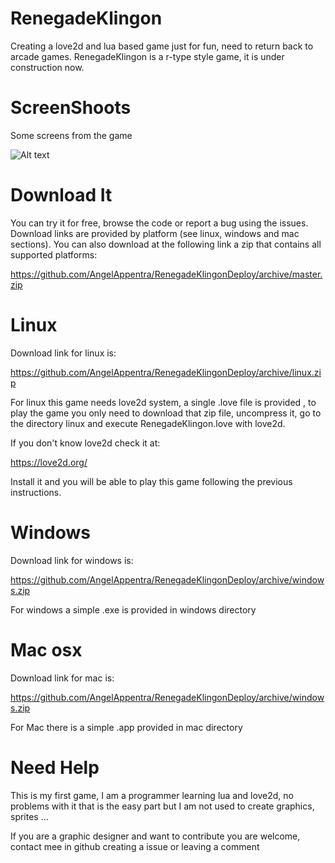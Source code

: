 RenegadeKlingon
===============

Creating a love2d and lua based game just for fun, need to return back to arcade games. RenegadeKlingon is a r-type style game,
it is under construction now.

ScreenShoots
=============

Some screens from the game

![Alt text](https://raw.github.com/AngelAppentra/RenegadeKlingon/master/ScreenShots/Screen_Shoot1.png)

Download It
===========

You can try it for free, browse the code or report a bug using the issues.
Download links are provided by platform (see linux, windows and mac sections).
You can also download at the following link a zip that contains all supported platforms:

https://github.com/AngelAppentra/RenegadeKlingonDeploy/archive/master.zip


Linux
===========

Download link for linux is:

https://github.com/AngelAppentra/RenegadeKlingonDeploy/archive/linux.zip

For linux this game needs love2d system, a single .love file is provided , to play the game you only need 
to download that zip file, uncompress it,
go to the directory linux and execute RenegadeKlingon.love with love2d.

If you don't know love2d check it at:

https://love2d.org/

Install it and you will be able to play this game following the previous instructions.

Windows
===========

Download link for windows is:

https://github.com/AngelAppentra/RenegadeKlingonDeploy/archive/windows.zip

For windows a simple .exe is provided in windows directory


Mac osx
===========

Download link for mac is:

https://github.com/AngelAppentra/RenegadeKlingonDeploy/archive/windows.zip

For Mac there is a simple .app provided in mac directory


Need Help
==========

This is my first game, I am a programmer learning lua and love2d, no problems with it that is the easy part but I am not used to create graphics,
sprites ...

If you are a graphic designer and want to contribute you are welcome, contact mee in github creating a issue or leaving a comment
